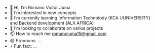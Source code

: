 - 👋 Hi, I’m Romano Victor Juma
- 👀 I’m interested in new concepts
- 🌱 I’m currently learning Information Technolody (KCA UUNIVERSITY) and Backend development (ALX AFRICA) 
- 💞️ I’m looking to collaborate on varius projects
- 📫 How to reach me romanojuma15@gmail.com
- 😄 Pronouns: ...
- ⚡ Fun fact: ...

<!---
TURBGIZZ/TURBGIZZ is a ✨ special ✨ repository because its `README.md` (this file) appears on your GitHub profile.
You can click the Preview link to take a look at your changes.
--->
